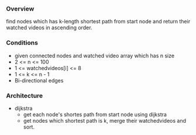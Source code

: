 ### Overview
find nodes which has k-length shortest path from start node and return their watched videos in ascending order.

### Conditions
* given connected nodes and watched video array which has n size
* 2 <= n  <= 100
* 1 <= watchedvideos[i] <= 8
* 1 <= k <= n - 1
* Bi-directional edges

### Architecture
* dijkstra
  * get each node's shortes path from start node using dijkstra
  * get nodes which shortest path is k, merge their watchedvideos and sort.